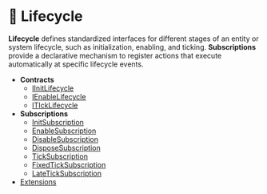 # 🧩 Lifecycle

**Lifecycle** defines standardized interfaces for different stages of an entity or system lifecycle, such as
initialization, enabling, and ticking. **Subscriptions** provide a declarative mechanism to register actions that
execute automatically at specific lifecycle events.

- **Contracts**
    - [IInitLifecycle](Sources/IInitLifecycle.md) <!-- + -->
    - [IEnableLifecycle](Sources/IEnableLifecycle.md) <!-- + -->
    - [ITIckLifecycle](Sources/ITickLifecycle.md) <!-- + -->
- **Subscriptions**
    - [InitSubscription](Subscriptions/InitSubscription.md) <!-- + -->
    - [EnableSubscription](Subscriptions/EnableSubscription.md) <!-- + -->
    - [DisableSubscription](Subscriptions/DisableSubscription.md) <!-- + -->
    - [DisposeSubscription](Subscriptions/DisposeSubscription.md) <!-- + -->
    - [TickSubscription](Subscriptions/TickSubscription.md) <!-- + -->
    - [FixedTickSubscription](Subscriptions/FixedTickSubscription.md)
    - [LateTickSubscription](Subscriptions/LateTickSubscription.md)
- [Extensions](Extensions.md)